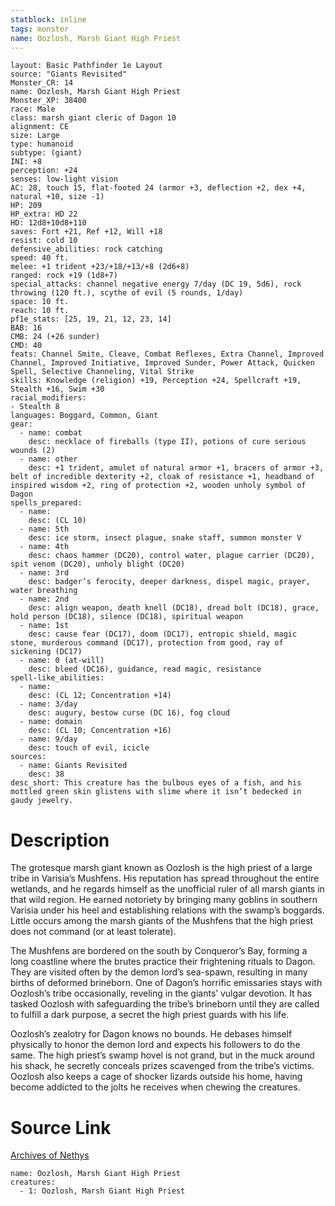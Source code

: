 ```yaml
---
statblock: inline
tags: monster
name: Oozlosh, Marsh Giant High Priest
---
```

```statblock
layout: Basic Pathfinder 1e Layout
source: "Giants Revisited"
Monster_CR: 14
name: Oozlosh, Marsh Giant High Priest
Monster_XP: 38400
race: Male
class: marsh giant cleric of Dagon 10
alignment: CE
size: Large
type: humanoid
subtype: (giant)
INI: +8
perception: +24
senses: low-light vision
AC: 28, touch 15, flat-footed 24 (armor +3, deflection +2, dex +4, natural +10, size -1)
HP: 209
HP_extra: HD 22
HD: 12d8+10d8+110
saves: Fort +21, Ref +12, Will +18
resist: cold 10
defensive_abilities: rock catching
speed: 40 ft.
melee: +1 trident +23/+18/+13/+8 (2d6+8)
ranged: rock +19 (1d8+7)
special_attacks: channel negative energy 7/day (DC 19, 5d6), rock throwing (120 ft.), scythe of evil (5 rounds, 1/day)
space: 10 ft.
reach: 10 ft.
pf1e_stats: [25, 19, 21, 12, 23, 14]
BAB: 16
CMB: 24 (+26 sunder)
CMD: 40
feats: Channel Smite, Cleave, Combat Reflexes, Extra Channel, Improved Channel, Improved Initiative, Improved Sunder, Power Attack, Quicken Spell, Selective Channeling, Vital Strike
skills: Knowledge (religion) +19, Perception +24, Spellcraft +19, Stealth +16, Swim +30
racial_modifiers:
- Stealth 8
languages: Boggard, Common, Giant
gear:
  - name: combat
    desc: necklace of fireballs (type II), potions of cure serious wounds (2)
  - name: other
    desc: +1 trident, amulet of natural armor +1, bracers of armor +3, belt of incredible dexterity +2, cloak of resistance +1, headband of inspired wisdom +2, ring of protection +2, wooden unholy symbol of Dagon
spells_prepared:
  - name:
    desc: (CL 10)
  - name: 5th
    desc: ice storm, insect plague, snake staff, summon monster V
  - name: 4th
    desc: chaos hammer (DC20), control water, plague carrier (DC20), spit venom (DC20), unholy blight (DC20)
  - name: 3rd
    desc: badger’s ferocity, deeper darkness, dispel magic, prayer, water breathing
  - name: 2nd
    desc: align weapon, death knell (DC18), dread bolt (DC18), grace, hold person (DC18), silence (DC18), spiritual weapon
  - name: 1st
    desc: cause fear (DC17), doom (DC17), entropic shield, magic stone, murderous command (DC17), protection from good, ray of sickening (DC17)
  - name: 0 (at-will)
    desc: bleed (DC16), guidance, read magic, resistance
spell-like_abilities:
  - name:
    desc: (CL 12; Concentration +14)
  - name: 3/day
    desc: augury, bestow curse (DC 16), fog cloud
  - name: domain
    desc: (CL 10; Concentration +16)
  - name: 9/day
    desc: touch of evil, icicle
sources:
  - name: Giants Revisited
    desc: 38
desc_short: This creature has the bulbous eyes of a fish, and his mottled green skin glistens with slime where it isn’t bedecked in gaudy jewelry.
```
# Description
The grotesque marsh giant known as Oozlosh is the high priest of a large tribe in Varisia’s Mushfens. His reputation has spread throughout the entire wetlands, and he regards himself as the unofficial ruler of all marsh giants in that wild region. He earned notoriety by bringing many goblins in southern Varisia under his heel and establishing relations with the swamp’s boggards. Little occurs among the marsh giants of the Mushfens that the high priest does not command (or at least tolerate).

The Mushfens are bordered on the south by Conqueror’s Bay, forming a long coastline where the brutes practice their frightening rituals to Dagon. They are visited often by the demon lord’s sea-spawn, resulting in many births of deformed brineborn. One of Dagon’s horrific emissaries stays with Oozlosh’s tribe occasionally, reveling in the giants’ vulgar devotion. It has tasked Oozlosh with safeguarding the tribe’s brineborn until they are called to fulfill a dark purpose, a secret the high priest guards with his life.

Oozlosh’s zealotry for Dagon knows no bounds. He debases himself physically to honor the demon lord and expects his followers to do the same. The high priest’s swamp hovel is not grand, but in the muck around his shack, he secretly conceals prizes scavenged from the tribe’s victims. Oozlosh also keeps a cage of shocker lizards outside his home, having become addicted to the jolts he receives when chewing the creatures.
# Source Link
[Archives of Nethys](https://aonprd.com/MonsterDisplay.aspx?ItemName=Oozlosh%2C%20Marsh%20Giant%20High%20Priest)
```encounter-table
name: Oozlosh, Marsh Giant High Priest
creatures:
  - 1: Oozlosh, Marsh Giant High Priest
```
